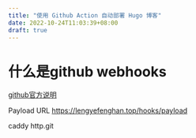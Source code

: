 ```yaml
---
title: "使用 Github Action 自动部署 Hugo 博客"
date: 2022-10-24T11:03:39+08:00
draft: true
---
```


# 什么是github webhooks

[github官方说明](https://docs.github.com/cn/developers/webhooks-and-events/webhooks/about-webhooks)


Payload URL https://lengyefenghan.top/hooks/payload



caddy http.git

